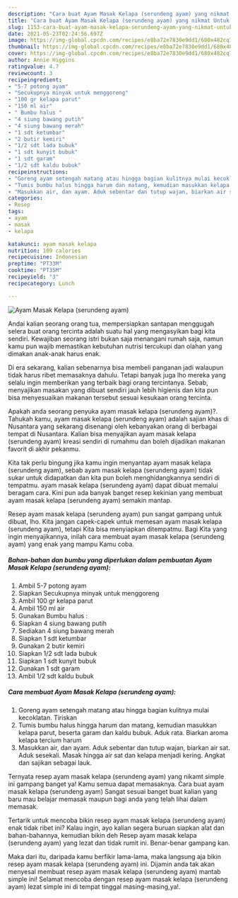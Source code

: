 ```yaml
---
description: "Cara buat Ayam Masak Kelapa (serundeng ayam) yang nikmat Untuk Jualan"
title: "Cara buat Ayam Masak Kelapa (serundeng ayam) yang nikmat Untuk Jualan"
slug: 1153-cara-buat-ayam-masak-kelapa-serundeng-ayam-yang-nikmat-untuk-jualan
date: 2021-05-23T02:24:56.697Z
image: https://img-global.cpcdn.com/recipes/e8ba72e7830e9dd1/680x482cq70/ayam-masak-kelapa-serundeng-ayam-foto-resep-utama.jpg
thumbnail: https://img-global.cpcdn.com/recipes/e8ba72e7830e9dd1/680x482cq70/ayam-masak-kelapa-serundeng-ayam-foto-resep-utama.jpg
cover: https://img-global.cpcdn.com/recipes/e8ba72e7830e9dd1/680x482cq70/ayam-masak-kelapa-serundeng-ayam-foto-resep-utama.jpg
author: Annie Higgins
ratingvalue: 4.7
reviewcount: 3
recipeingredient:
- "5-7 potong ayam"
- "Secukupnya minyak untuk menggoreng"
- "100 gr kelapa parut"
- "150 ml air"
- " Bumbu halus "
- "4 siung bawang putih"
- "4 siung bawang merah"
- "1 sdt ketumbar"
- "2 butir kemiri"
- "1/2 sdt lada bubuk"
- "1 sdt kunyit bubuk"
- "1 sdt garam"
- "1/2 sdt kaldu bubuk"
recipeinstructions:
- "Goreng ayam setengah matang atau hingga bagian kulitnya mulai kecoklatan. Tiriskan"
- "Tumis bumbu halus hingga harum dan matang, kemudian masukkan kelapa parut, beserta garam dan kaldu bubuk. Aduk rata. Biarkan aroma kelapa tercium harum"
- "Masukkan air, dan ayam. Aduk sebentar dan tutup wajan, biarkan air sat. Aduk sesekali. Masak hingga air sat dan kelapa menjadi kering. Angkat dan sajikan sebagai lauk."
categories:
- Resep
tags:
- ayam
- masak
- kelapa

katakunci: ayam masak kelapa 
nutrition: 109 calories
recipecuisine: Indonesian
preptime: "PT33M"
cooktime: "PT35M"
recipeyield: "3"
recipecategory: Lunch

---
```



![Ayam Masak Kelapa (serundeng ayam)](https://img-global.cpcdn.com/recipes/e8ba72e7830e9dd1/680x482cq70/ayam-masak-kelapa-serundeng-ayam-foto-resep-utama.jpg)

Andai kalian seorang orang tua, mempersiapkan santapan menggugah selera buat orang tercinta adalah suatu hal yang mengasyikan bagi kita sendiri. Kewajiban seorang istri bukan saja menangani rumah saja, namun kamu pun wajib memastikan kebutuhan nutrisi tercukupi dan olahan yang dimakan anak-anak harus enak.

Di era  sekarang, kalian sebenarnya bisa membeli panganan jadi walaupun tidak harus ribet memasaknya dahulu. Tetapi banyak juga lho mereka yang selalu ingin memberikan yang terbaik bagi orang tercintanya. Sebab, menyajikan masakan yang dibuat sendiri jauh lebih higienis dan kita pun bisa menyesuaikan makanan tersebut sesuai kesukaan orang tercinta. 



Apakah anda seorang penyuka ayam masak kelapa (serundeng ayam)?. Tahukah kamu, ayam masak kelapa (serundeng ayam) adalah sajian khas di Nusantara yang sekarang disenangi oleh kebanyakan orang di berbagai tempat di Nusantara. Kalian bisa menyajikan ayam masak kelapa (serundeng ayam) kreasi sendiri di rumahmu dan boleh dijadikan makanan favorit di akhir pekanmu.

Kita tak perlu bingung jika kamu ingin menyantap ayam masak kelapa (serundeng ayam), sebab ayam masak kelapa (serundeng ayam) tidak sukar untuk didapatkan dan kita pun boleh menghidangkannya sendiri di tempatmu. ayam masak kelapa (serundeng ayam) dapat dibuat memalui beragam cara. Kini pun ada banyak banget resep kekinian yang membuat ayam masak kelapa (serundeng ayam) semakin mantap.

Resep ayam masak kelapa (serundeng ayam) pun sangat gampang untuk dibuat, lho. Kita jangan capek-capek untuk memesan ayam masak kelapa (serundeng ayam), tetapi Kita bisa menyiapkan ditempatmu. Bagi Kita yang ingin menyajikannya, inilah cara membuat ayam masak kelapa (serundeng ayam) yang enak yang mampu Kamu coba.

<!--inarticleads1-->

##### Bahan-bahan dan bumbu yang diperlukan dalam pembuatan Ayam Masak Kelapa (serundeng ayam):

1. Ambil 5-7 potong ayam
1. Siapkan Secukupnya minyak untuk menggoreng
1. Ambil 100 gr kelapa parut
1. Ambil 150 ml air
1. Gunakan  Bumbu halus :
1. Siapkan 4 siung bawang putih
1. Sediakan 4 siung bawang merah
1. Siapkan 1 sdt ketumbar
1. Gunakan 2 butir kemiri
1. Siapkan 1/2 sdt lada bubuk
1. Siapkan 1 sdt kunyit bubuk
1. Gunakan 1 sdt garam
1. Ambil 1/2 sdt kaldu bubuk




<!--inarticleads2-->

##### Cara membuat Ayam Masak Kelapa (serundeng ayam):

1. Goreng ayam setengah matang atau hingga bagian kulitnya mulai kecoklatan. Tiriskan
1. Tumis bumbu halus hingga harum dan matang, kemudian masukkan kelapa parut, beserta garam dan kaldu bubuk. Aduk rata. Biarkan aroma kelapa tercium harum
1. Masukkan air, dan ayam. Aduk sebentar dan tutup wajan, biarkan air sat. Aduk sesekali. Masak hingga air sat dan kelapa menjadi kering. Angkat dan sajikan sebagai lauk.




Ternyata resep ayam masak kelapa (serundeng ayam) yang nikamt simple ini gampang banget ya! Kamu semua dapat memasaknya. Cara buat ayam masak kelapa (serundeng ayam) Sangat sesuai banget buat kalian yang baru mau belajar memasak maupun bagi anda yang telah lihai dalam memasak.

Tertarik untuk mencoba bikin resep ayam masak kelapa (serundeng ayam) enak tidak ribet ini? Kalau ingin, ayo kalian segera buruan siapkan alat dan bahan-bahannya, kemudian bikin deh Resep ayam masak kelapa (serundeng ayam) yang lezat dan tidak rumit ini. Benar-benar gampang kan. 

Maka dari itu, daripada kamu berfikir lama-lama, maka langsung aja bikin resep ayam masak kelapa (serundeng ayam) ini. Dijamin anda tak akan menyesal membuat resep ayam masak kelapa (serundeng ayam) mantab simple ini! Selamat mencoba dengan resep ayam masak kelapa (serundeng ayam) lezat simple ini di tempat tinggal masing-masing,ya!.

